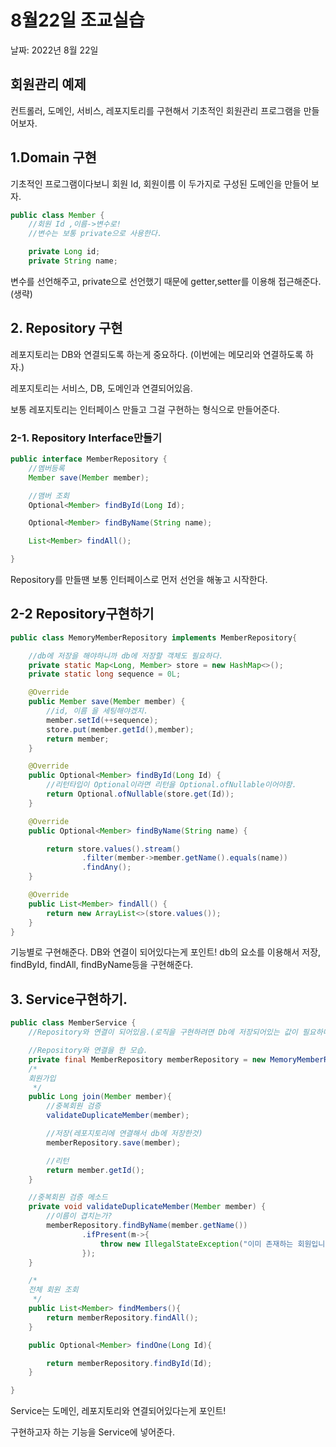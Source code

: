 # 8월22일 조교실습

날짜: 2022년 8월 22일

## 회원관리 예제

컨트롤러, 도메인, 서비스, 레포지토리를 구현해서 기초적인 회원관리 프로그램을 만들어보자.

## 1.Domain 구현

기초적인 프로그램이다보니 회원 Id, 회원이름 이 두가지로 구성된 도메인을 만들어 보자.

```java
public class Member {
    //회원 Id ,이름->변수로!
    //변수는 보통 private으로 사용한다.

    private Long id;
    private String name;
```

변수를 선언해주고, private으로 선언했기 때문에 getter,setter를 이용해 접근해준다.(생략)

## 2. Repository 구현

레포지토리는 DB와 연결되도록 하는게 중요하다. (이번에는 메모리와 연결하도록 하자.)

레포지토리는 서비스, DB, 도메인과 연결되어있음.

보통 레포지토리는 인터페이스 만들고 그걸 구현하는 형식으로 만들어준다.

### 2-1. Repository Interface만들기

```java
public interface MemberRepository {
    //멤버등록
    Member save(Member member);

    //맴버 조회
    Optional<Member> findById(Long Id);

    Optional<Member> findByName(String name);

    List<Member> findAll();

}
```

Repository를 만들땐 보통 인터페이스로 먼저 선언을 해놓고 시작한다.

## 2-2 Repository구현하기

```java
public class MemoryMemberRepository implements MemberRepository{

    //db에 저장을 해야하니까 db에 저장할 객체도 필요하다.
    private static Map<Long, Member> store = new HashMap<>();
    private static long sequence = 0L;

    @Override
    public Member save(Member member) {
        //id, 이름 을 세팅해야겠지.
        member.setId(++sequence);
        store.put(member.getId(),member);
        return member;
    }

    @Override
    public Optional<Member> findById(Long Id) {
        //리턴타입이 Optional이라면 리턴을 Optional.ofNullable이어야함.
        return Optional.ofNullable(store.get(Id));
    }

    @Override
    public Optional<Member> findByName(String name) {

        return store.values().stream()
                .filter(member->member.getName().equals(name))
                .findAny();
    }

    @Override
    public List<Member> findAll() {
        return new ArrayList<>(store.values());
    }
}
```

기능별로 구현해준다. DB와 연결이 되어있다는게 포인트! db의 요소를 이용해서 저장, findById, findAll, findByName등을 구현해준다.

## 3. Service구현하기.

```java
public class MemberService {
    //Repository와 연결이 되어있음.(로직을 구현하려면 Db에 저장되어있는 값이 필요하니까)

    //Repository와 연결을 한 모습.
    private final MemberRepository memberRepository = new MemoryMemberRepository();
    /*
    회원가입
     */
    public Long join(Member member){
        //중복회원 검증
        validateDuplicateMember(member);

        //저장(레포지토리에 연결해서 db에 저장한것)
        memberRepository.save(member);

        //리턴
        return member.getId();
    }

    //중복회원 검증 메소드
    private void validateDuplicateMember(Member member) {
        //이름이 겹치는가?
        memberRepository.findByName(member.getName())
                .ifPresent(m->{
                    throw new IllegalStateException("이미 존재하는 회원입니다");
                });
    }

    /*
    전체 회원 조회
     */
    public List<Member> findMembers(){
        return memberRepository.findAll();
    }

    public Optional<Member> findOne(Long Id){

        return memberRepository.findById(Id);
    }

}
```

Service는 도메인, 레포지토리와 연결되어있다는게 포인트!

구현하고자 하는 기능을 Service에 넣어준다.